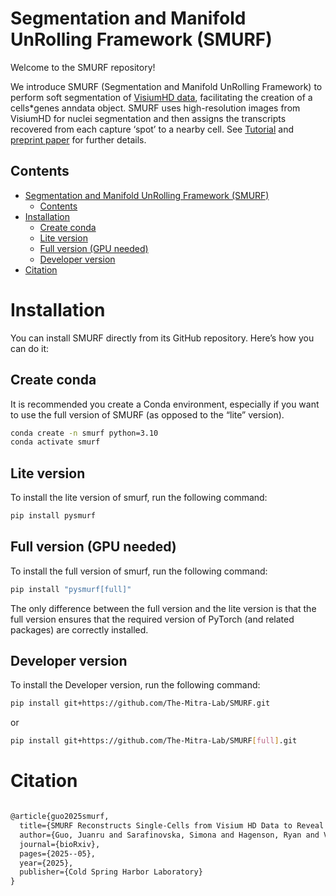 # Segmentation and Manifold UnRolling Framework (SMURF)

Welcome to the SMURF repository!

We introduce SMURF (Segmentation and Manifold UnRolling Framework) to perform soft segmentation of [VisiumHD data](https://www.10xgenomics.com/products/visium-hd-spatial-gene-expression), facilitating the creation of a cells*genes anndata object. SMURF uses high-resolution images from VisiumHD for nuclei segmentation and then assigns the transcripts recovered from each capture ‘spot’ to a nearby cell. See [Tutorial](https://the-mitra-lab.github.io/SMURF/) and [preprint paper](https://www.biorxiv.org/content/10.1101/2025.05.28.656357v1) for further details.


## Contents

- [Segmentation and Manifold UnRolling Framework (SMURF)](#segmentation-and-manifold-unrolling-framework-smurf)
  - [Contents](#contents)
- [Installation ](#installation-)
  - [Create conda ](#create-conda-)
  - [Lite version ](#lite-version-)
  - [Full version (GPU needed)](#full-version-gpu-needed)
  - [Developer version](#developer-version)
- [Citation  ](#citation--)


# Installation <a name="installation"></a>

You can install SMURF directly from its GitHub repository. Here’s how you can do it:

## Create conda <a name="Createconda"></a>

It is recommended you create a Conda environment, especially if you want to use the full version of SMURF (as opposed to the “lite” version).

```bash
conda create -n smurf python=3.10
conda activate smurf
```

## Lite version <a name="Lite"></a>

To install the lite version of smurf, run the following command:

```bash
pip install pysmurf
```

## Full version (GPU needed)<a name="Full"></a>

To install the full version of smurf, run the following command:

```bash
pip install "pysmurf[full]"
```

The only difference between the full version and the lite version is that the full version ensures that the required version of PyTorch (and related packages) are correctly installed.

## Developer version

To install the Developer version, run the following command:

```bash
pip install git+https://github.com/The-Mitra-Lab/SMURF.git
```

or

```bash
pip install git+https://github.com/The-Mitra-Lab/SMURF[full].git
```

# Citation  <a name="Citation"></a>

```latex

@article{guo2025smurf,
  title={SMURF Reconstructs Single-Cells from Visium HD Data to Reveal Zonation of Transcriptional Programs in the Intestine},
  author={Guo, Juanru and Sarafinovska, Simona and Hagenson, Ryan and Valentine, Mark and Dougherty, Joseph and Mitra, Robi David and Muegge, Brian D},
  journal={bioRxiv},
  pages={2025--05},
  year={2025},
  publisher={Cold Spring Harbor Laboratory}
}


```
